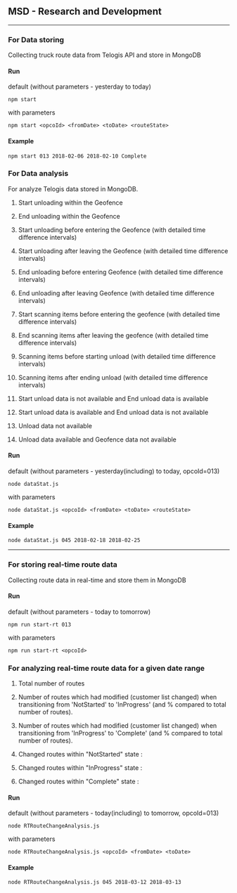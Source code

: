 ## MSD - Research and Development
___

### For Data storing
Collecting truck route data from Telogis API and store in MongoDB

#### Run

default (without parameters - yesterday to today)
```
npm start 
```
with parameters
```
npm start <opcoId> <fromDate> <toDate> <routeState>
```

#### Example
```
npm start 013 2018-02-06 2018-02-10 Complete
```

### For Data analysis
For analyze Telogis data stored in MongoDB.

1. Start unloading within the Geofence
2. End unloading within the Geofence

3. Start unloading before entering the Geofence (with detailed time difference intervals)
4. Start unloading after leaving the Geofence (with detailed time difference intervals)

5. End unloading before entering Geofence (with detailed time difference intervals)
6. End unloading after leaving Geofence (with detailed time difference intervals)

7. Start scanning items before entering the geofence (with detailed time difference intervals)
8. End scanning items after leaving the geofence (with detailed time difference intervals)

9. Scanning items before starting unload (with detailed time difference intervals)
10. Scanning items after ending unload (with detailed time difference intervals)

11. Start unload data is not available and End unload data is available
12. Start unload data is available and End unload data is not available

13. Unload data not available

10. Unload data available and Geofence data not available





#### Run

default (without parameters - yesterday(including) to today, opcoId=013)
```
node dataStat.js 
```
with parameters
```
node dataStat.js <opcoId> <fromDate> <toDate> <routeState>
```

#### Example
```
node dataStat.js 045 2018-02-18 2018-02-25
```


___


### For storing real-time route data 
Collecting route data in real-time and store them in MongoDB 

#### Run
default (without parameters - today to tomorrow)
```
npm run start-rt 013 
```
with parameters
```
npm run start-rt <opcoId>
```

### For analyzing real-time route data for a given date range

1. Total number of routes
2. Number of routes which had modified (customer list changed) when transitioning from 'NotStarted' to 'InProgress' (and % compared to total number of routes).
3. Number of routes which had modified (customer list changed) when transitioning from 'InProgress' to 'Complete' (and % compared to total number of routes).

4. Changed routes within "NotStarted" state :
5. Changed routes within "InProgress" state :
6. Changed routes within "Complete" state :


#### Run

default (without parameters - today(including) to tomorrow, opcoId=013)
```
node RTRouteChangeAnalysis.js 
```
with parameters
```
node RTRouteChangeAnalysis.js <opcoId> <fromDate> <toDate>
```

#### Example
```
node RTRouteChangeAnalysis.js 045 2018-03-12 2018-03-13
```